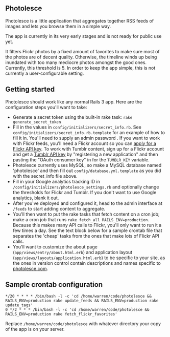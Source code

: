 Photolesce
----------

Photolesce is a little application that aggregates together RSS feeds of images and lets you browse them in a simple way.

The app is currently in its very early stages and is not ready for public use yet.

It filters Flickr photos by a fixed amount of favorites to make sure most of the photos are of decent quality. Otherwise, the timeline winds up being inundated with too many mediocre photos amongst the good ones. Currently, this threshold is 5. In order to keep the app simple, this is not currently a user-configurable setting.

Getting started
---------------

Photolesce should work like any normal Rails 3 app. Here are the configuration steps you'll want to take:

- Generate a secret token using the built-in rake task: `rake generate_secret_token`
- Fill in the values in `config/initializers/secret_info.rb`. See `config/initializers/secret_info.rb.template` for an example of how to fill it in. You'll need to supply an admin password . If you want to work with Flickr feeds, you'll need a Flickr account so you can [apply for a Flickr API key](http://www.flickr.com/services/apps/create/noncommercial/?). To work with Tumblr content, sign up for a Flickr account and get a [Tumblr API key](http://www.tumblr.com/oauth/apps) by "registering a new application" and then pasting the "OAuth consumer key" in for the `TUMBLR_KEY` variable.
- Photolesce currently uses MySQL, so make a MySQL database named 'photolesce' and then fill out `config/database.yml.template` as you did with the secret_info file above.
- Fill in your Google analytics tracking ID in `/config/initializers/photolesce_settings.rb` and optionally change the thresholds for Flickr and Tumblr. If you don't want to use Google analytics, blank it out.
- After you've deployed and configured it, head to the admin interface at `/feeds` to start adding content to aggregate.
- You'll then want to put the rake tasks that fetch content on a cron job; make a cron job that runs `rake fetch_all RAILS_ENV=production`. Because this makes many API calls to Flickr, you'll only want to run it a few times a day. See the text block below for a sample crontab file that separates the 'cheap' tasks from the ones that make lots of Flickr API calls.
- You'll want to customize the about page (`app/views/entry/about.html.erb`) and application layout (`app/views/layouts/application.html.erb`) to be specific to your site, as the ones in version control contain descriptions and names specific to [photolesce.com](http://www.photolesce.com).

   
Sample crontab configuration
----------------------------

    */20 * * * * /bin/bash -l -c 'cd /home/warren/code/photolesce && RAILS_ENV=production rake update_feeds && RAILS_ENV=production rake update_tags'
    0 */2 * * * /bin/bash -l -c 'cd /home/warren/code/photolesce && RAILS_ENV=production rake fetch_flickr_favorites'
    
Replace `/home/warren/code/photolesce` with whatever directory your copy of the app is on your server.
